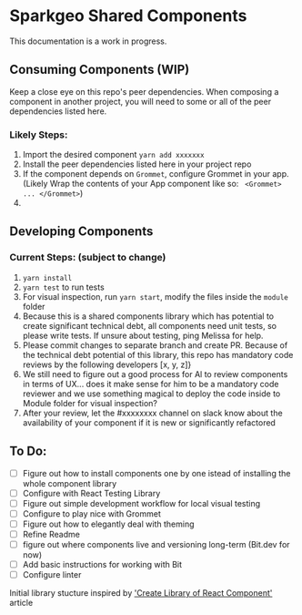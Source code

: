 # Sparkgeo Shared Components
This documentation is a work in progress. 
## Consuming Components (WIP)
Keep a close eye on this repo's peer dependencies. When composing a component in another project, you will need to some or all of the peer dependencies listed here. 
### Likely Steps:
1. Import the desired component `yarn add xxxxxxx` 
1. Install the peer dependencies listed here in your project repo
1. If the component depends on `Grommet`, configure Grommet in your app. (Likely Wrap the contents of your App component like so: ` <Grommet> ... </Grommet>`)
1. 

## Developing Components
### Current Steps: (subject to change)
1. `yarn install`
1. `yarn test` to run tests
1. For visual inspection, run `yarn start`, modify the files inside the `module` folder
1. Because this is a shared components library which has potential to create significant technical debt, all components need unit tests, so please write tests. If unsure about testing, ping Melissa for help.
1. Please commit changes to separate branch and create PR. Because of the technical debt potential of this library, this repo has mandatory code reviews by the following developers [x, y, z]}
1. We still need to figure out a good process for Al to review components in terms of UX... does it make sense for him to be a mandatory code reviewer and we use something magical to deploy the code inside to Module folder for visual inspection?
1. After your review, let the #xxxxxxxx channel on slack know about the availability of your component if it is new or significantly refactored

## To Do:

- [ ] Figure out how to install components one by one istead of installing the whole component library
- [ ] Configure with React Testing Library
- [ ] Figure out simple development workflow for local visual testing
- [ ] Configure to play nice with Grommet
- [ ] Figure out how to elegantly deal with theming
- [ ] Refine Readme
- [ ] figure out where components live and versioning long-term (Bit.dev for now)
- [ ] Add basic instructions for working with Bit
- [ ] Configure linter

Initial library stucture inspired by ['Create Library of React Component'](https://dev.to/arpitjain_in/create-library-of-react-component-1fa8 ) article